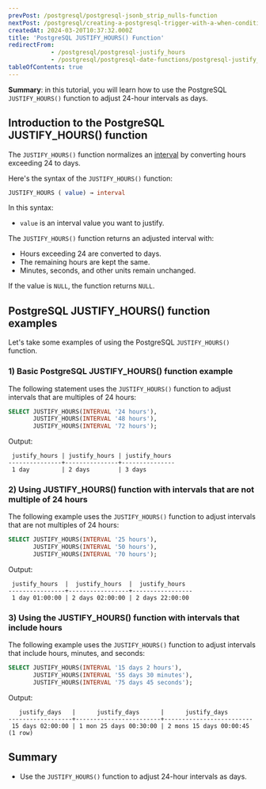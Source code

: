 ```yaml
---
prevPost: /postgresql/postgresql-jsonb_strip_nulls-function
nextPost: /postgresql/creating-a-postgresql-trigger-with-a-when-condition
createdAt: 2024-03-20T10:37:32.000Z
title: 'PostgreSQL JUSTIFY_HOURS() Function'
redirectFrom:
            - /postgresql/postgresql-justify_hours 
            - /postgresql/postgresql-date-functions/postgresql-justify_hours
tableOfContents: true
---
```


**Summary**: in this tutorial, you will learn how to use the PostgreSQL `JUSTIFY_HOURS()` function to adjust 24-hour intervals as days.

## Introduction to the PostgreSQL JUSTIFY_HOURS() function

The `JUSTIFY_HOURS()` function normalizes an [interval](/postgresql/postgresql-interval) by converting hours exceeding 24 to days.

Here's the syntax of the `JUSTIFY_HOURS()` function:

```sql
JUSTIFY_HOURS ( value) → interval
```

In this syntax:

- `value` is an interval value you want to justify.

The `JUSTIFY_HOURS()` function returns an adjusted interval with:

- Hours exceeding 24 are converted to days.
- The remaining hours are kept the same.
- Minutes, seconds, and other units remain unchanged.

If the value is `NULL`, the function returns `NULL`.

## PostgreSQL JUSTIFY_HOURS() function examples

Let's take some examples of using the PostgreSQL `JUSTIFY_HOURS()` function.

### 1) Basic PostgreSQL JUSTIFY_HOURS() function example

The following statement uses the `JUSTIFY_HOURS()` function to adjust intervals that are multiples of 24 hours:

```sql
SELECT JUSTIFY_HOURS(INTERVAL '24 hours'),
       JUSTIFY_HOURS(INTERVAL '48 hours'),
       JUSTIFY_HOURS(INTERVAL '72 hours');
```

Output:

```
 justify_hours | justify_hours | justify_hours
---------------+---------------+---------------
 1 day         | 2 days        | 3 days
```

### 2) Using JUSTIFY_HOURS() function with intervals that are not multiple of 24 hours

The following example uses the `JUSTIFY_HOURS()` function to adjust intervals that are not multiples of 24 hours:

```sql
SELECT JUSTIFY_HOURS(INTERVAL '25 hours'),
       JUSTIFY_HOURS(INTERVAL '50 hours'),
       JUSTIFY_HOURS(INTERVAL '70 hours');
```

Output:

```
 justify_hours  |  justify_hours  |  justify_hours
----------------+-----------------+-----------------
 1 day 01:00:00 | 2 days 02:00:00 | 2 days 22:00:00
```

### 3) Using the JUSTIFY_HOURS() function with intervals that include hours

The following example uses the `JUSTIFY_HOURS()` function to adjust intervals that include hours, minutes, and seconds:

```sql
SELECT JUSTIFY_HOURS(INTERVAL '15 days 2 hours'),
       JUSTIFY_HOURS(INTERVAL '55 days 30 minutes'),
       JUSTIFY_HOURS(INTERVAL '75 days 45 seconds');
```

Output:

```
   justify_days   |      justify_days      |      justify_days
------------------+------------------------+-------------------------
 15 days 02:00:00 | 1 mon 25 days 00:30:00 | 2 mons 15 days 00:00:45
(1 row)
```

## Summary

- Use the `JUSTIFY_HOURS()` function to adjust 24-hour intervals as days.
